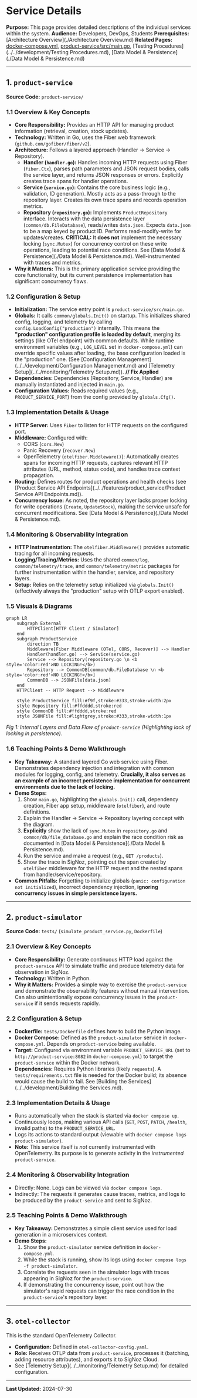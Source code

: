 # Service Details

**Purpose:** This page provides detailed descriptions of the individual services within the system.
**Audience:** Developers, DevOps, Students
**Prerequisites:** [Architecture Overview](./Architecture Overview.md)
**Related Pages:** [docker-compose.yml](), [product-service/src/main.go](), [Testing Procedures](../../development/Testing Procedures.md), [Data Model & Persistence](./Data Model & Persistence.md)

---

## 1. `product-service`

**Source Code:** `product-service/`

### 1.1 Overview & Key Concepts

*   **Core Responsibility:** Provides an HTTP API for managing product information (retrieval, creation, stock updates).
*   **Technology:** Written in Go, uses the Fiber web framework (`github.com/gofiber/fiber/v2`).
*   **Architecture:** Follows a layered approach (Handler -> Service -> Repository).
    *   **Handler (`handler.go`):** Handles incoming HTTP requests using Fiber (`fiber.Ctx`), parses path parameters and JSON request bodies, calls the service layer, and returns JSON responses or errors. Explicitly creates trace spans for handler operations.
    *   **Service (`service.go`):** Contains the core business logic (e.g., validation, ID generation). Mostly acts as a pass-through to the repository layer. Creates its own trace spans and records operation metrics.
    *   **Repository (`repository.go`):** Implements `ProductRepository` interface. Interacts with the data persistence layer (`common/db.FileDatabase`), reads/writes `data.json`. Expects `data.json` to be a map keyed by product ID. Performs read-modify-write for updates/creates. **CRITICAL:** It **does not** implement the necessary locking (`sync.Mutex`) for concurrency control on these write operations, leading to potential race conditions. See [Data Model & Persistence](./Data Model & Persistence.md). Well-instrumented with traces and metrics.
*   **Why it Matters:** This is the primary application service providing the core functionality, but its current persistence implementation has significant concurrency flaws.

### 1.2 Configuration & Setup

*   **Initialization:** The service entry point is `product-service/src/main.go`.
*   **Globals:** It calls `common/globals.Init()` on startup. This initializes shared config, logging, and telemetry by calling `config.LoadConfig("production")` internally. This means the **"production" configuration profile is loaded by default**, merging its settings (like OTel endpoint) with common defaults. While runtime environment variables (e.g., `LOG_LEVEL` set in `docker-compose.yml`) can override specific values after loading, the base configuration loaded is the "production" one. (See [Configuration Management](../../development/Configuration Management.md) and [Telemetry Setup](../../monitoring/Telemetry Setup.md)). **// Fix Applied**
*   **Dependencies:** Dependencies (Repository, Service, Handler) are manually instantiated and injected in `main.go`.
*   **Configuration Values:** Reads required values (e.g., `PRODUCT_SERVICE_PORT`) from the config provided by `globals.Cfg()`.

### 1.3 Implementation Details & Usage

*   **HTTP Server:** Uses `Fiber` to listen for HTTP requests on the configured port.
*   **Middleware:** Configured with:
    *   CORS (`cors.New`)
    *   Panic Recovery (`recover.New`)
    *   OpenTelemetry (`otelfiber.Middleware()`): Automatically creates spans for incoming HTTP requests, captures relevant HTTP attributes (URL, method, status code), and handles trace context propagation.
*   **Routing:** Defines routes for product operations and health checks (see [Product Service API Endpoints](../../features/product_service/Product Service API Endpoints.md)).
*   **Concurrency Issue:** As noted, the repository layer lacks proper locking for write operations (`Create`, `UpdateStock`), making the service unsafe for concurrent modifications. See [Data Model & Persistence](./Data Model & Persistence.md).

### 1.4 Monitoring & Observability Integration

*   **HTTP Instrumentation:** The `otelfiber.Middleware()` provides automatic tracing for all incoming requests.
*   **Logging/Tracing/Metrics:** Uses the shared `common/log`, `common/telemetry/trace`, and `common/telemetry/metric` packages for further instrumentation within the handler, service, and repository layers.
*   **Setup:** Relies on the telemetry setup initialized via `globals.Init()` (effectively always the "production" setup with OTLP export enabled).

### 1.5 Visuals & Diagrams

```mermaid
graph LR
    subgraph External
        HTTPClient[HTTP Client / Simulator]
    end
    subgraph ProductService
        direction TB
        Middleware[Fiber Middleware (OTel, CORS, Recover)] --> Handler
        Handler(handler.go) --> Service(service.go)
        Service --> Repository(repository.go \n <b style='color:red'>NO LOCKING!</b>)
        Repository --> CommonDB[common/db.FileDatabase \n <b style='color:red'>NO LOCKING!</b>]
        CommonDB --> JSONFile[data.json]
    end
    HTTPClient -- HTTP Request --> Middleware

    style ProductService fill:#f9f,stroke:#333,stroke-width:2px
    style Repository fill:#ffdddd,stroke:red
    style CommonDB fill:#ffdddd,stroke:red
    style JSONFile fill:#lightgrey,stroke:#333,stroke-width:1px
```
*Fig 1: Internal Layers and Data Flow of `product-service` (Highlighting lack of locking in persistence).*

### 1.6 Teaching Points & Demo Walkthrough

*   **Key Takeaway:** A standard layered Go web service using Fiber. Demonstrates dependency injection and integration with common modules for logging, config, and telemetry. **Crucially, it also serves as an example of an incorrect persistence implementation for concurrent environments due to the lack of locking.**
*   **Demo Steps:**
    1.  Show `main.go`, highlighting the `globals.Init()` call, dependency creation, Fiber app setup, middleware (`otelfiber`), and route definitions.
    2.  Explain the Handler -> Service -> Repository layering concept with the diagram.
    3.  **Explicitly** show the lack of `sync.Mutex` in `repository.go` and `common/db/file_database.go` and explain the race condition risk as documented in [Data Model & Persistence](./Data Model & Persistence.md).
    4.  Run the service and make a request (e.g., `GET /products`).
    5.  Show the trace in SigNoz, pointing out the span created by `otelfiber` middleware for the HTTP request and the nested spans from handler/service/repository.
*   **Common Pitfalls:** Forgetting to initialize globals (`panic: configuration not initialized`), incorrect dependency injection, **ignoring concurrency issues in simple persistence layers.**

---

## 2. `product-simulator`

**Source Code:** `tests/` (`simulate_product_service.py`, `Dockerfile`)

### 2.1 Overview & Key Concepts

*   **Core Responsibility:** Generate continuous HTTP load against the `product-service` API to simulate traffic and produce telemetry data for observation in SigNoz.
*   **Technology:** Written in Python.
*   **Why it Matters:** Provides a simple way to exercise the `product-service` and demonstrate the observability features without manual intervention. Can also unintentionally expose concurrency issues in the `product-service` if it sends requests rapidly.

### 2.2 Configuration & Setup

*   **Dockerfile:** `tests/Dockerfile` defines how to build the Python image.
*   **Docker Compose:** Defined as the `product-simulator` service in `docker-compose.yml`. Depends on `product-service` being available.
*   **Target:** Configured via environment variable `PRODUCT_SERVICE_URL` (set to `http://product-service:8082` in `docker-compose.yml`) to target the `product-service` within the Docker network.
*   **Dependencies:** Requires Python libraries (likely `requests`). A `tests/requirements.txt` file is needed for the Docker build; its absence would cause the build to fail. See [Building the Services](../../development/Building the Services.md).

### 2.3 Implementation Details & Usage

*   Runs automatically when the stack is started via `docker compose up`.
*   Continuously loops, making various API calls (`GET`, `POST`, `PATCH`, `/health`, invalid paths) to the `PRODUCT_SERVICE_URL`.
*   Logs its actions to standard output (viewable with `docker compose logs product-simulator`).
*   **Note:** This service itself is *not* currently instrumented with OpenTelemetry. Its purpose is to generate activity in the *instrumented* `product-service`.

### 2.4 Monitoring & Observability Integration

*   Directly: None. Logs can be viewed via `docker compose logs`.
*   Indirectly: The requests it generates cause traces, metrics, and logs to be produced by the `product-service` and sent to SigNoz.

### 2.5 Teaching Points & Demo Walkthrough

*   **Key Takeaway:** Demonstrates a simple client service used for load generation in a microservices context.
*   **Demo Steps:**
    1.  Show the `product-simulator` service definition in `docker-compose.yml`.
    2.  While the stack is running, show its logs using `docker compose logs -f product-simulator`.
    3.  Correlate the requests seen in the simulator logs with traces appearing in SigNoz for the `product-service`.
    4.  If demonstrating the concurrency issue, point out how the simulator's rapid requests can trigger the race condition in the `product-service`'s repository layer.

---

## 3. `otel-collector`

This is the standard OpenTelemetry Collector.
*   **Configuration:** Defined in `otel-collector-config.yaml`.
*   **Role:** Receives OTLP data from `product-service`, processes it (batching, adding resource attributes), and exports it to SigNoz Cloud.
*   See [Telemetry Setup](../../monitoring/Telemetry Setup.md) for detailed configuration.

---

**Last Updated:** 2024-07-30
